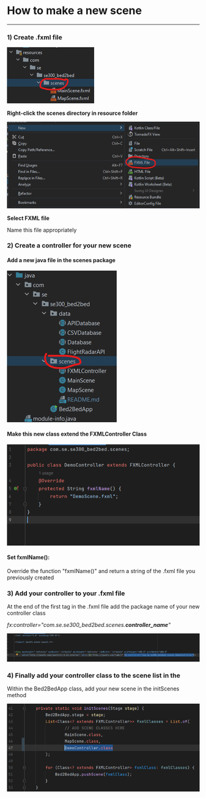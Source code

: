 # How to make a new scene
****
### 1) Create .fxml file

![Scene Directory](../../../../../resources/images/sceneDir.png)

**Right-click the scenes directory in resource folder**

![img.png](../../../../../resources/images/newFXML.png)

**Select FXML file**

Name this file appropriately


### 2) Create a controller for your new scene

#### Add a new java file in the scenes package 

![img.png](../../../../../resources/images/controllerDir.png)

#### Make this new class extend the FXMLController Class

![img.png](../../../../../resources/images/extendFXMLController.png)

#### Set fxmlName():
Override the function "fxmlName()" and return a string of the .fxml file you previously created

### 3) Add your controller to your .fxml file

At the end of the first tag in the .fxml file add the package name of your new controller class

_fx:controller="com.se.se300_bed2bed.scenes.**controller_name**"_

![img_2.png](../../../../../resources/images/assignControllerToScene.png)

### 4) Finally add your controller class to the scene list in the

Within the Bed2BedApp class, add your new scene in the initScenes method

![img_3.png](../../../../../resources/images/addSceneClassToApp.png)
